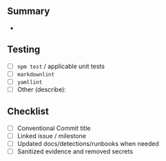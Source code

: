 ## Summary

- 

## Testing

- [ ] `npm test` / applicable unit tests
- [ ] `markdownlint`
- [ ] `yamllint`
- [ ] Other (describe):

## Checklist

- [ ] Conventional Commit title
- [ ] Linked issue / milestone
- [ ] Updated docs/detections/runbooks when needed
- [ ] Sanitized evidence and removed secrets
